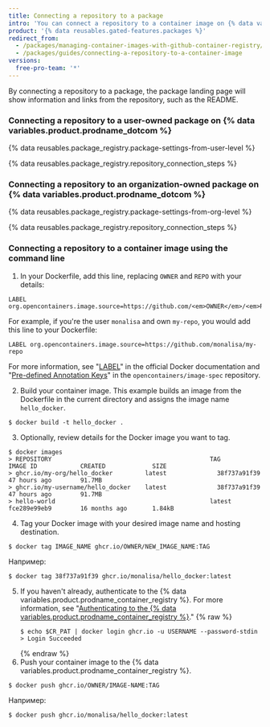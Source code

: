 ```yaml
---
title: Connecting a repository to a package
intro: 'You can connect a repository to a container image on {% data variables.product.prodname_dotcom %}.'
product: '{% data reusables.gated-features.packages %}'
redirect_from:
  - /packages/managing-container-images-with-github-container-registry/connecting-a-repository-to-a-container-image
  - /packages/guides/connecting-a-repository-to-a-container-image
versions:
  free-pro-team: '*'
---
```


By connecting a repository to a package, the package landing page will show information and links from the repository, such as the README.

### Connecting a repository to a user-owned package on {% data variables.product.prodname_dotcom %}

{% data reusables.package_registry.package-settings-from-user-level %}

{% data reusables.package_registry.repository_connection_steps %}

### Connecting a repository to an organization-owned package on {% data variables.product.prodname_dotcom %}

{% data reusables.package_registry.package-settings-from-org-level %}

{% data reusables.package_registry.repository_connection_steps %}

### Connecting a repository to a container image using the command line

1. In your Dockerfile, add this line, replacing `OWNER` and `REPO` with your details:

 ```shell
 LABEL org.opencontainers.image.source=https://github.com/<em>OWNER</em>/<em>REPO</em>
 ```
 For example, if you're the user `monalisa` and own `my-repo`, you would add this line to your Dockerfile:
 ```shell
 LABEL org.opencontainers.image.source=https://github.com/monalisa/my-repo
 ```
 For more information, see "[LABEL](https://docs.docker.com/engine/reference/builder/#label)" in the official Docker documentation and "[Pre-defined Annotation Keys](https://github.com/opencontainers/image-spec/blob/master/annotations.md#pre-defined-annotation-keys)" in the `opencontainers/image-spec` repository.

2. Build your container image. This example builds an image from the Dockerfile in the current directory and assigns the image name `hello_docker`.

  ```shell
  $ docker build -t hello_docker .
  ```
3. Optionally, review details for the Docker image you want to tag.
  ```shell
  $ docker images
  > REPOSITORY                                            TAG                 IMAGE ID            CREATED             SIZE
  > ghcr.io/my-org/hello_docker         latest              38f737a91f39        47 hours ago        91.7MB
  > ghcr.io/my-username/hello_docker    latest              38f737a91f39        47 hours ago        91.7MB
  > hello-world                                           latest              fce289e99eb9        16 months ago       1.84kB
  ```

4. Tag your Docker image with your desired image name and hosting destination.
  ```shell
  $ docker tag IMAGE_NAME ghcr.io/OWNER/NEW_IMAGE_NAME:TAG
  ```
  Например:
  ```shell
  $ docker tag 38f737a91f39 ghcr.io/monalisa/hello_docker:latest
  ```

5. If you haven't already, authenticate to the {% data variables.product.prodname_container_registry %}. For more information, see "[Authenticating to the {% data variables.product.prodname_container_registry %}](/packages/managing-container-images-with-github-container-registry/pushing-and-pulling-docker-images#authenticating-to-the-container-registry)."
    {% raw %}
    ```shell
    $ echo $CR_PAT | docker login ghcr.io -u USERNAME --password-stdin
    > Login Succeeded
    ```
    {% endraw %}
6. Push your container image to the {% data variables.product.prodname_container_registry %}.
  ```shell
  $ docker push ghcr.io/OWNER/IMAGE-NAME:TAG
  ```
  Например:
  ```shell
  $ docker push ghcr.io/monalisa/hello_docker:latest
  ```
